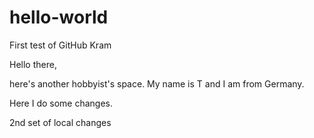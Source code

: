 # hello-world
First test of GitHub Kram

Hello there,

here's another hobbyist's space.
My name is T and I am from Germany.

Here I do some changes.

2nd set of local changes


